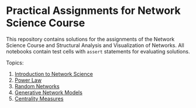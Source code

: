 # Practical Assignments for Network Science Course

This repository contains solutions for the assignments of the Network Science Course and Structural Analysis and Visualization of Networks. All notebooks contain test cells with `assert` statements for evaluating solutions.

Topics:
  1. [Introduction to Network Science](NS_HW1_Introduction.ipynb)
  2. [Power Law](NS_HW2_PowerLaw.ipynb)
  3. [Random Networks](NS_HW3_RandomNetworks.ipynb)
  4. [Generative Network Models](NS_HW4_GenerativeNetworkModels.ipynb)
  5. [Centrality Measures](NS_HW5_CentralityMeasures.ipynb)
